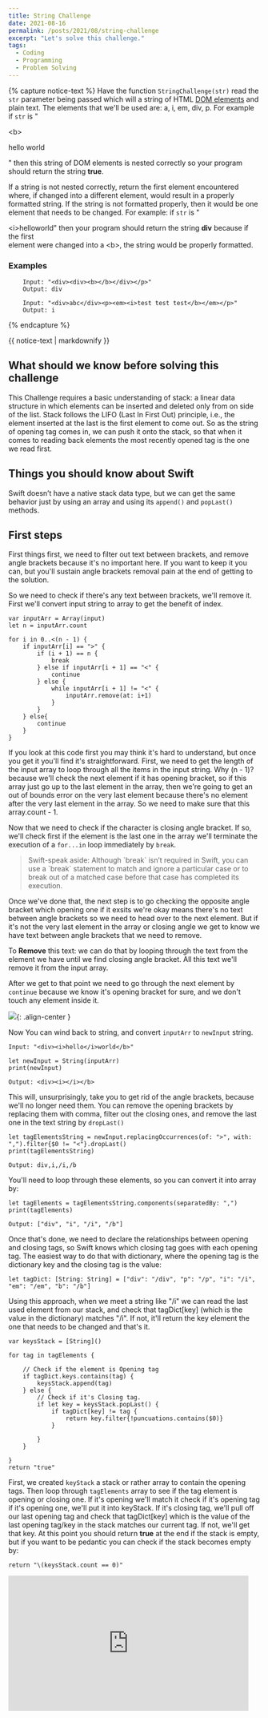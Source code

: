 ```yaml
---
title: String Challenge
date: 2021-08-16
permalink: /posts/2021/08/string-challenge
excerpt: "Let's solve this challenge."
tags:
  - Coding
  - Programming
  - Problem Solving
---
```




{% capture notice-text %}
Have the function `StringChallenge(str)` read the `str` parameter being passed which will a string of HTML [DOM elements](https://www.w3schools.com/jsref/dom_obj_all.asp) and plain text. The elements that we'll be used are: a, i, em, div, p. For example if `str` is "<div>\<b><p>hello world</p></b></div>" then this string of DOM elements is nested correctly so your program should return the string **true**.

If a string is not nested correctly, return the first element encountered where, if changed into a different element, would result in a properly formatted string. If the string is not formatted properly, then it would be one element that needs to be changed. For example: if `str` is "<div>\<i>hello</i>world</b>" then  your program should return the string <b>div</b> because if the first <div> element were changed into a \<b>, the string would be properly formatted.

### Examples
```
    Input: "<div><div><b></b></div></p>"
    Output: div
```
``` 
    Input: "<div>abc</div><p><em><i>test test test</b></em></p>"
    Output: i
```

{% endcapture %}

<div class="notice--danger">

{{ notice-text \| markdownify }}

</div>

## What should we know before solving this challenge

This Challenge requires a basic understanding of stack:  a linear data structure in which elements can be inserted and deleted only from on side of the list. Stack follows the LIFO (Last In First Out) principle, i.e., the element inserted at the last is the first element to come out. So as the string of opening tag comes in, we can push it onto the stack, so that when it comes to reading back elements the most recently opened tag is the one we read first.

## Things you should know about Swift

Swift doesn’t have a native stack data type, but we can get the same behavior just by using an
array and using its `append()` and `popLast()` methods.

## First steps

First things first, we need to filter out text between brackets, and remove angle brackets because it's no important here. If you want to keep it you can, but you'll sustain angle brackets removal pain at the end of getting to the solution.

So we need to check if there's any text between brackets, we'll remove it. First we'll convert input string to array to get the benefit of index.

    var inputArr = Array(input)
    let n = inputArr.count
    
    for i in 0..<(n - 1) {
        if inputArr[i] == ">" {
            if (i + 1) == n {
                break
            } else if inputArr[i + 1] == "<" {
                continue
            } else {
                while inputArr[i + 1] != "<" {
                    inputArr.remove(at: i+1)
                }
            }
        } else{
            continue
        }
    }

If you look at this code first you may think it's hard to understand, but once you get it you'll find it's straightforward. First, we need to get the length of the input array to loop through all the items in the input string. Why (n - 1)? because we'll check the next element if it has opening bracket, so if this array just go up to the last element in the array, then we're going to get an out of bounds error on the very last element because there's no element after the very last element in the array. So we need to make sure that this array.count - 1.

Now that we need to check if the character is closing angle bracket. If so, we'll check first if the element is the last one in the array we'll terminate the execution of a `for...in` loop immediately by `break`.

<blockquote>
Swift-speak aside: Although `break` isn’t required in Swift, you can use a `break` statement to match and ignore a particular case or to break out of a matched case before that case has completed its execution.
</blockquote>

Once we've done that, the next step is to go checking the opposite angle bracket which opening one if it exsits we're okay means there's no text between angle brackets so we need to head over to the next element. But if it's not the very last element in the array or closing angle we get to know we have text between angle brackets that we need to remove.

To **Remove** this text: we can do that by looping through the text from the element we have until we find closing angle bracket. All this text we'll remove it from the input array.

After we get to that point we need to go through the next element by `continue` because we know it's opening bracket for sure, and we don't touch any element inside it.

![](https://i0.wp.com/media1.giphy.com/media/LPn77YyDIqfhm/giphy.gif){: .align-center }

Now You can wind back to string, and convert `inputArr` to `newInput` string.

    Input: "<div><i>hello</i>world</b>"
    
    let newInput = String(inputArr)
    print(newInput)
    
    Output: <div><i></i></b>
    
This will, unsurprisingly, take you to get rid of the angle brackets, because we'll no longer need them. You can remove the opening brackets by replacing them with comma, filter out the closing ones, and remove the last one in the text string by `dropLast()`

    let tagElementsString = newInput.replacingOccurrences(of: ">", with: ",").filter{$0 != "<"}.dropLast()
    print(tagElementsString)
    
    Output: div,i,/i,/b

You'll need to loop through these elements, so you can convert it into array by:

    let tagElements = tagElementsString.components(separatedBy: ",")
    print(tagElements)
    
    Output: ["div", "i", "/i", "/b"]

Once that's done, we need to declare the relationships between opening and closing tags, so Swift knows which closing tag goes with each opening tag. The easiest way to do that with dictionary, where the opening tag is the dictionary key and the closing tag is the value:

    let tagDict: [String: String] = ["div": "/div", "p": "/p", "i": "/i", "em": "/em", "b": "/b"]

Using this approach, when we meet a string like "/i" we can read the last used element from our stack, and check that tagDict[key] (which is the value in the dictionary) matches "/i". If not, it'll return the key element the one that needs to be changed and that's it.

    var keysStack = [String]()
    
    for tag in tagElements {
    
        // Check if the element is Opening tag
        if tagDict.keys.contains(tag) {
            keysStack.append(tag)
        } else {
            // Check if it's Closing tag.
            if let key = keysStack.popLast() {
                if tagDict[key] != tag {
                    return key.filter{!puncuations.contains($0)}
                }
                
            }
        }
        
    }
    return "true"

First, we created `keyStack` a stack or rather array to contain the opening tags. Then loop through `tagElements` array to see if the tag element is opening or closing one. If it's opening we'll match it check if it's opening tag if it's opening one, we'll put it into keyStack. If it's closing tag, we'll pull off our last opening tag and check that tagDict[key] which is the value of the last opening tag/key in the stack matches our current tag. If not, we'll get that key. At this point you should return **true** at the end if the stack is empty, but if you want to be pedantic you can check if the stack becomes empty by:

    return "\(keysStack.count == 0)"

<div style="width:480px"><iframe allow="fullscreen" frameBorder="0" height="270" src="https://giphy.com/embed/2DP9Qt5jdRyVulUi7s/video" width="480"></iframe></div>
